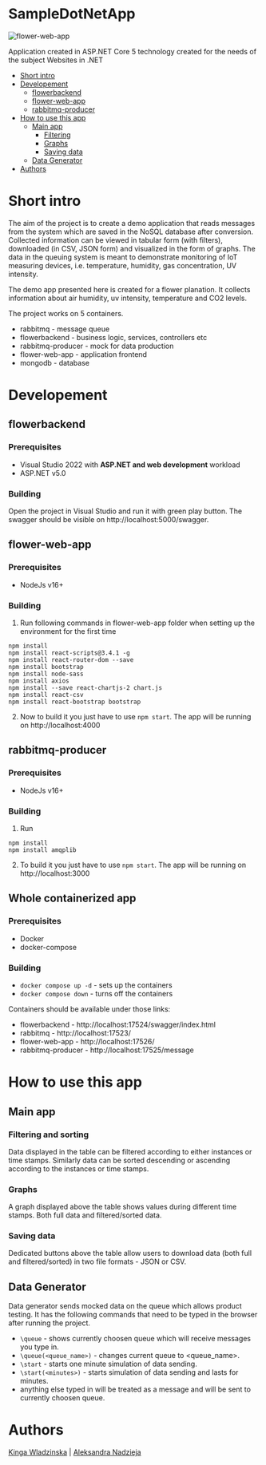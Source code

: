 # SampleDotNetApp
![flower-web-app](https://user-images.githubusercontent.com/59509836/207425266-2365ca06-a352-41cc-9f2a-6020cc9b3ce3.gif)

Application created in ASP.NET Core 5 technology created for the needs of the subject Websites in .NET

* [Short intro](#short-intro)
* [Developement](#developement)
    * [flowerbackend](#flowerbackend)
    * [flower-web-app](#flower-web-app)
    * [rabbitmq-producer](#rabbitmq-producer)
* [How to use this app](#how-to-use-this-app)
    * [Main app](#main-app)
        * [Filtering](#filtering)
        * [Graphs](#graphs)
        * [Saving data](#saving-data)
    * [Data Generator](#data-generator)
* [Authors](#authors)


# Short intro
The aim of the project is to create a demo application that reads messages from the system which are saved in the NoSQL database after conversion. Collected information can be viewed in tabular form (with filters), downloaded (in CSV, JSON form) and visualized in the form of graphs. The data in the queuing system is meant to demonstrate monitoring of IoT measuring devices, i.e. temperature, humidity, gas concentration, UV intensity.

The demo app presented here is created for a flower planation. It collects information about air humidity, uv intensity, temperature and CO2 levels.

The project works on 5 containers.
- rabbitmq - message queue
- flowerbackend - business logic, services, controllers etc
- rabbitmq-producer - mock for data production
- flower-web-app - application frontend
- mongodb - database

# Developement
## flowerbackend
### Prerequisites
- Visual Studio 2022 with **ASP.NET and web development** workload
- ASP.NET v5.0

### Building
Open the project in Visual Studio and run it with green play button. The swagger should be visible on http://localhost:5000/swagger.

## flower-web-app
### Prerequisites
- NodeJs v16+

### Building
1. Run following commands in flower-web-app folder when setting up the environment for the first time
```
npm install
npm install react-scripts@3.4.1 -g
npm install react-router-dom --save
npm install bootstrap
npm install node-sass
npm install axios
npm install --save react-chartjs-2 chart.js
npm install react-csv
npm install react-bootstrap bootstrap
```

2. Now to build it you just have to use `npm start`. The app will be running on http://localhost:4000


## rabbitmq-producer
### Prerequisites
- NodeJs v16+

### Building
1. Run 
```
npm install
npm install amqplib
```

2. To build it you just have to use `npm start`. The app will be running on http://localhost:3000

## Whole containerized app
### Prerequisites
- Docker
- docker-compose

### Building
- `docker compose up -d` - sets up the containers
- `docker compose down` - turns off the containers

Containers should be available under those links:
- flowerbackend - http://localhost:17524/swagger/index.html
- rabbitmq - http://localhost:17523/
- flower-web-app - http://localhost:17526/
- rabbitmq-producer - http://localhost:17525/message


# How to use this app
## Main app
### Filtering and sorting
Data displayed in the table can be filtered according to either instances or time stamps. Similarly data can be sorted descending or ascending according to the instances or time stamps.

### Graphs
A graph displayed above the table shows values during different time stamps. Both full data and filtered/sorted data.

### Saving data
Dedicated buttons above the table allow users to download data (both full and filtered/sorted) in two file formats - JSON or CSV. 

## Data Generator
Data generator sends mocked data on the queue which allows product testing. It has the following commands that need to be typed in the browser after running the project.

- `\queue` - shows currently choosen queue which will receive messages you type in.
- `\queue(<queue_name>)` - changes current queue to <queue_name>.
- `\start` - starts one minute simulation of data sending.
- `\start(<minutes>)` - starts simulation of data sending and lasts for <minutes> minutes.
- anything else typed in will be treated as a message and will be sent to currently choosen queue.


# Authors
[Kinga Wladzinska](https://github.com/Popularkiya) |
[Aleksandra Nadzieja](https://github.com/a-leandra)

